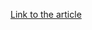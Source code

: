 [Link to the article](https://proofpoint.com/us/blog/threat-insight/mobile-malware-tanglebot-untangled)
